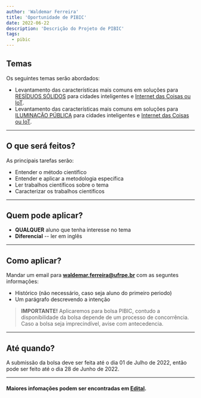 ```yaml
---
author: 'Waldemar Ferreira'
title: 'Oportunidade de PIBIC'
date: 2022-06-22
description: 'Descrição do Projeto de PIBIC'
tags:
  - pibic
---
```


## Temas

Os seguintes temas serão abordados:
 * Levantamento das características mais comuns em soluções para [RESÍDUOS SÓLIDOS](https://pt.wikipedia.org/wiki/Res%C3%ADduo_s%C3%B3lido) para cidades inteligentes e [Internet das Coisas ou IoT](https://pt.wikipedia.org/wiki/Internet_das_coisas).
 * Levantamento das características mais comuns em soluções para [ILUMINAÇÃO PÚBLICA](https://pt.wikipedia.org/wiki/Ilumina%C3%A7%C3%A3o_p%C3%BAblica) para cidades inteligentes e [Internet das Coisas ou IoT](https://pt.wikipedia.org/wiki/Internet_das_coisas).

***

## O que será feitos?

As principais tarefas serão:
 * Entender o método científico
 * Entender e aplicar a metodologia específica
 * Ler trabalhos científicos sobre o tema
 * Caracterizar os trabalhos científicos

***

## Quem pode aplicar?

 * **QUALQUER** aluno que tenha interesse no tema
 * **Diferencial** -- ler em inglês

***

## Como aplicar?

Mandar um email para **waldemar.ferreira@ufrpe.br** com as seguntes informações:
 * Histórico (não necessário, caso seja aluno do primeiro periodo)
 * Um parágrafo descrevendo a intenção 
> **IMPORTANTE!** Aplicaremos para bolsa PIBIC, contudo a disponibilidade da bolsa depende de um processo de concorrência. Caso a bolsa seja imprecindível, avise com antecedencia.

***

## Até quando?

A submissão da bolsa deve ser feita até o dia 01 de Julho de 2022, então pode ser feito até o dia 28 de Junho de 2022.

***

#### Maiores infomações podem ser encontradas em [Edital](http://www.ufrpe.br/br/content/edital-do-pibicpibic-afpic-20222023).